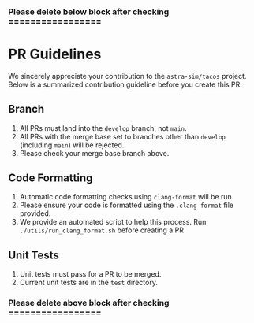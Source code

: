 ### Please delete below block after checking =================

# PR Guidelines
We sincerely appreciate your contribution to the `astra-sim/tacos` project. Below is a summarized contribution guideline before you create this PR.

## Branch
1. All PRs must land into the `develop` branch, not `main`. 
2. All PRs with the merge base set to branches other than `develop` (including `main`) will be rejected.
3. Please check your merge base branch above.

## Code Formatting
1. Automatic code formatting checks using `clang-format` will be run.
2. Please ensure your code is formatted using the `.clang-format` file provided.
3. We provide an automated script to help this process. Run `./utils/run_clang_format.sh` before creating a PR

## Unit Tests
1. Unit tests must pass for a PR to be merged.
2. Current unit tests are in the `test` directory.

### Please delete above block after checking =================
